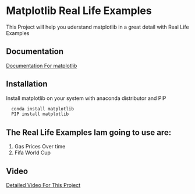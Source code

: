 
# Matplotlib Real Life Examples

This Project will help you uderstand matplotlib in a great detail with Real Life Examples


## Documentation

[Documentation For matplotlib](https://matplotlib.org/stable/)

  
## Installation 

Install matplotlib on your system with anaconda distributor and PIP

```bash 
  conda install matplotlib
  PIP install matplotlib
```
    
## The Real Life Examples Iam going to use are:

1. Gas Prices Over time
2. Fifa World Cup

## Video

[Detailed Video For This Project](https://www.youtube.com/watch?v=sqkpUJtrFcc)